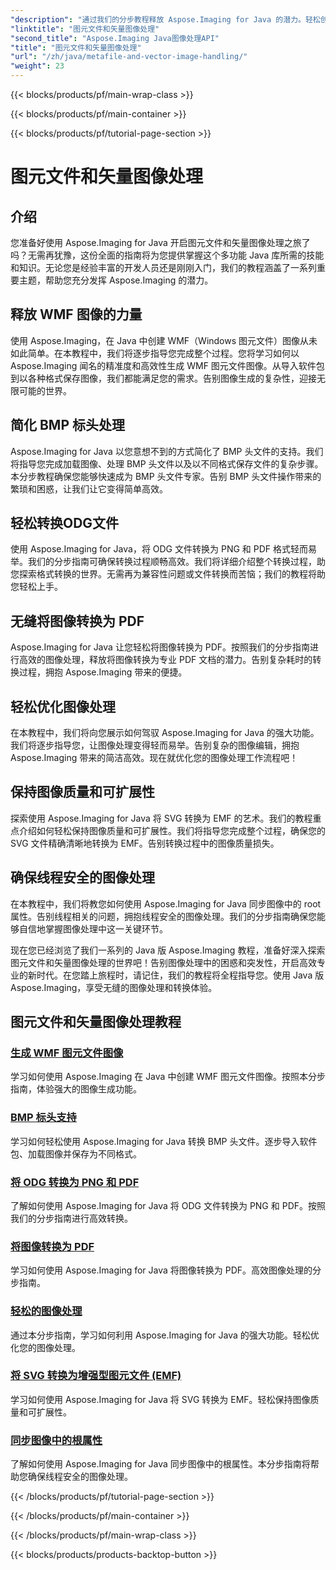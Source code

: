 ```yaml
---
"description": "通过我们的分步教程释放 Aspose.Imaging for Java 的潜力。轻松创建 WMF 图元文件图像、处理 BMP 标头等。"
"linktitle": "图元文件和矢量图像处理"
"second_title": "Aspose.Imaging Java图像处理API"
"title": "图元文件和矢量图像处理"
"url": "/zh/java/metafile-and-vector-image-handling/"
"weight": 23
---
```


{{< blocks/products/pf/main-wrap-class >}}

{{< blocks/products/pf/main-container >}}

{{< blocks/products/pf/tutorial-page-section >}}

# 图元文件和矢量图像处理

## 介绍

您准备好使用 Aspose.Imaging for Java 开启图元文件和矢量图像处理之旅了吗？无需再犹豫，这份全面的指南将为您提供掌握这个多功能 Java 库所需的技能和知识。无论您是经验丰富的开发人员还是刚刚入门，我们的教程涵盖了一系列重要主题，帮助您充分发挥 Aspose.Imaging 的潜力。

## 释放 WMF 图像的力量

使用 Aspose.Imaging，在 Java 中创建 WMF（Windows 图元文件）图像从未如此简单。在本教程中，我们将逐步指导您完成整个过程。您将学习如何以 Aspose.Imaging 闻名的精准度和高效性生成 WMF 图元文件图像。从导入软件包到以各种格式保存图像，我们都能满足您的需求。告别图像生成的复杂性，迎接无限可能的世界。

## 简化 BMP 标头处理

Aspose.Imaging for Java 以您意想不到的方式简化了 BMP 头文件的支持。我们将指导您完成加载图像、处理 BMP 头文件以及以不同格式保存文件的复杂步骤。本分步教程确保您能够快速成为 BMP 头文件专家。告别 BMP 头文件操作带来的繁琐和困惑，让我们让它变得简单高效。

## 轻松转换ODG文件

使用 Aspose.Imaging for Java，将 ODG 文件转换为 PNG 和 PDF 格式轻而易举。我们的分步指南可确保转换过程顺畅高效。我们将详细介绍整个转换过程，助您探索格式转换的世界。无需再为兼容性问题或文件转换而苦恼；我们的教程将助您轻松上手。

## 无缝将图像转换为 PDF

Aspose.Imaging for Java 让您轻松将图像转换为 PDF。按照我们的分步指南进行高效的图像处理，释放将图像转换为专业 PDF 文档的潜力。告别复杂耗时的转换过程，拥抱 Aspose.Imaging 带来的便捷。

## 轻松优化图像处理

在本教程中，我们将向您展示如何驾驭 Aspose.Imaging for Java 的强大功能。我们将逐步指导您，让图像处理变得轻而易举。告别复杂的图像编辑，拥抱 Aspose.Imaging 带来的简洁高效。现在就优化您的图像处理工作流程吧！

## 保持图像质量和可扩展性

探索使用 Aspose.Imaging for Java 将 SVG 转换为 EMF 的艺术。我们的教程重点介绍如何轻松保持图像质量和可扩展性。我们将指导您完成整个过程，确保您的 SVG 文件精确清晰地转换为 EMF。告别转换过程中的图像质量损失。

## 确保线程安全的图像处理

在本教程中，我们将教您如何使用 Aspose.Imaging for Java 同步图像中的 root 属性。告别线程相关的问题，拥抱线程安全的图像处理。我们的分步指南确保您能够自信地掌握图像处理中这一关键环节。

现在您已经浏览了我们一系列的 Java 版 Aspose.Imaging 教程，准备好深入探索图元文件和矢量图像处理的世界吧！告别图像处理中的困惑和突发性，开启高效专业的新时代。在您踏上旅程时，请记住，我们的教程将全程指导您。使用 Java 版 Aspose.Imaging，享受无缝的图像处理和转换体验。
## 图元文件和矢量图像处理教程
### [生成 WMF 图元文件图像](./generate-wmf-metafile-images/)
学习如何使用 Aspose.Imaging 在 Java 中创建 WMF 图元文件图像。按照本分步指南，体验强大的图像生成功能。
### [BMP 标头支持](./bmp-header-support/)
学习如何轻松使用 Aspose.Imaging for Java 转换 BMP 头文件。逐步导入软件包、加载图像并保存为不同格式。
### [将 ODG 转换为 PNG 和 PDF](./odg-file-format-support/)
了解如何使用 Aspose.Imaging for Java 将 ODG 文件转换为 PNG 和 PDF。按照我们的分步指南进行高效转换。
### [将图像转换为 PDF](./pdf-dpi-settings-configuration/)
学习如何使用 Aspose.Imaging for Java 将图像转换为 PDF。高效图像处理的分步指南。
### [轻松的图像处理](./otg-file-format-support/)
通过本分步指南，学习如何利用 Aspose.Imaging for Java 的强大功能。轻松优化您的图像处理。
### [将 SVG 转换为增强型图元文件 (EMF)](./convert-svg-to-enhanced-metafile/)
学习如何使用 Aspose.Imaging for Java 将 SVG 转换为 EMF。轻松保持图像质量和可扩展性。
### [同步图像中的根属性](./synchronize-root-property-in-images/)
了解如何使用 Aspose.Imaging for Java 同步图像中的根属性。本分步指南将帮助您确保线程安全的图像处理。

{{< /blocks/products/pf/tutorial-page-section >}}

{{< /blocks/products/pf/main-container >}}

{{< /blocks/products/pf/main-wrap-class >}}

{{< blocks/products/products-backtop-button >}}